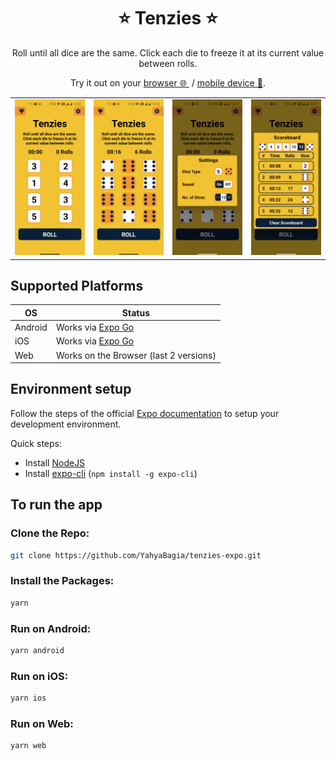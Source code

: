 <p align="center">
    <h1 align="center">⭐ Tenzies ⭐</h1>
</p>

<p align="center">Roll until all dice are the same. Click each die to freeze it at its current value between rolls.</p>
<p align="center">Try it out on your <a href="https://yahyabagia.github.io/tenzies-expo/" target="_blank">browser 🌐 </a> &nbsp;/&nbsp;<a href="https://expo.dev/@yahyabagia/tenzies-expo" target="_blank">mobile device 📱</a>.</p>

<p align="center">
<table>
<tr>
<td><img src="screenshots/1.jpg"></td>
<td><img src="screenshots/2.jpg"></td>
<td><img src="screenshots/3.jpg"></td>
<td><img src="screenshots/4.jpg"></td>
</tr>
</table>
</p>

## Supported Platforms

| OS      | Status                                                                                         |
| ------- | ---------------------------------------------------------------------------------------------- |
| Android | Works via [Expo Go](https://docs.expo.dev/get-started/installation/#2-expo-go-app-for-ios-and) |
| iOS     | Works via [Expo Go](https://docs.expo.dev/get-started/installation/#2-expo-go-app-for-ios-and) |
| Web     | Works on the Browser (last 2 versions)                                                         |

## Environment setup

Follow the steps of the official [Expo documentation](https://docs.expo.dev/) to setup your development environment.

Quick steps:

- Install [NodeJS](https://nodejs.org/en/)
- Install [expo-cli](https://docs.expo.dev/workflow/expo-cli/) (`npm install -g expo-cli`)

## To run the app

### Clone the Repo:

```bash
git clone https://github.com/YahyaBagia/tenzies-expo.git
```

### Install the Packages:

```bash
yarn
```

### Run on Android:

```bash
yarn android
```

### Run on iOS:

```bash
yarn ios
```

### Run on Web:

```bash
yarn web
```
